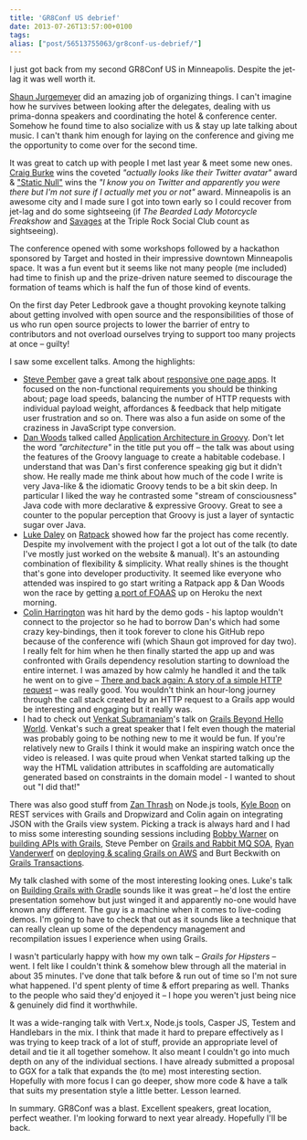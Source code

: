 ```yaml
---
title: 'GR8Conf US debrief'
date: 2013-07-26T13:57:00+0100
tags: 
alias: ["post/56513755063/gr8conf-us-debrief/"]
---
```


I just got back from my second GR8Conf US in Minneapolis. Despite the jet-lag it was well worth it.

<!-- more -->

[Shaun Jurgemeyer](https://twitter.com/sjurgemeyer) did an amazing job of organizing things. I can't imagine how he survives between looking after the delegates, dealing with us prima-donna speakers and coordinating the hotel & conference center. Somehow he found time to also socialize with us & stay up late talking about music. I can't thank him enough for laying on the conference and giving me the opportunity to come over for the second time.

It was great to catch up with people I met last year & meet some new ones. [Craig Burke](https://twitter.com/craigburke1) wins the coveted *"actually looks like their Twitter avatar"* award & ["Static Null"](https://twitter.com/staticnull) wins the *"I know you on Twitter and apparently you were there but I'm not sure if I actually met you or not"* award. Minneapolis is an awesome city and I made sure I got into town early so I could recover from jet-lag and do some sightseeing (if *The Bearded Lady Motorcycle Freakshow* and [Savages](http://savagesband.com/) at the Triple Rock Social Club count as sightseeing).

The conference opened with some workshops followed by a hackathon sponsored by Target and hosted in their impressive downtown Minneapolis space. It was a fun event but it seems like not many people (me included) had time to finish up and the prize-driven nature seemed to discourage the formation of teams which is half the fun of those kind of events.

On the first day Peter Ledbrook gave a thought provoking keynote talking about getting involved with open source and the responsibilities of those of us who run open source projects to lower the barrier of entry to contributors and not overload ourselves trying to support too many projects at once – guilty!

I saw some excellent talks. Among the highlights:

* [Steve Pember](https://twitter.com/svpember) gave a great talk about [responsive one page apps](http://gr8conf.us/Presentations/Building-Grails-powered-Respon). It focused on the non-functional requirements you should be thinking about; page load speeds, balancing the number of HTTP requests with individual payload weight, affordances & feedback that help mitigate user frustration and so on. There was also a fun aside on some of the craziness in JavaScript type conversion.
* [Dan Woods](https://twitter.com/danveloper) talked called [Application Architecture in Groovy](http://gr8conf.us/Presentations/Application-Architecture-in-Gr). Don't let the word *"architecture"* in the title put you off – the talk was about using the features of the Groovy language to create a habitable codebase. I understand that was Dan's first conference speaking gig but it didn't show. He really made me think about how much of the code I write is very Java-like & the idiomatic Groovy tends to be a bit skin deep. In particular I liked the way he contrasted some "stream of consciousness" Java code with more declarative & expressive Groovy. Great to see a counter to the popular perception that Groovy is just a layer of syntactic sugar over Java.
* [Luke Daley](https://twitter.com/ldaley) on [Ratpack](http://gr8conf.us/Presentations/Ratpack---Micro-Web-Apps-for-G) showed how far the project has come recently. Despite my involvement with the project I got a lot out of the talk (to date I've mostly just worked on the website & manual). It's an astounding combination of flexibility & simplicity. What really shines is the thought that's gone into developer productivity. It seemed like everyone who attended was inspired to go start writing a Ratpack app & Dan Woods won the race by getting [a port of FOAAS](http://ratpack-foaas.herokuapp.com/) up on Heroku the next morning.
* [Colin Harrington](https://twitter.com/ColinHarrington) was hit hard by the demo gods - his laptop wouldn't connect to the projector so he had to borrow Dan's which had some crazy key-bindings, then it took forever to clone his GitHub repo because of the conference wifi (which Shaun got improved for day two). I really felt for him when he then finally started the app up and was confronted with Grails dependency resolution starting to download the entire internet. I was amazed by how calmly he handled it and the talk he went on to give – [There and back again: A story of a simple HTTP request](http://gr8conf.us/Presentations/There-and-back-again--A-story-) – was really good. You wouldn't think an hour-long journey through the call stack created by an HTTP request to a Grails app would be interesting and engaging but it really was.
* I had to check out [Venkat Subramaniam](https://twitter.com/venkat_s)'s talk on [Grails Beyond Hello World](http://gr8conf.us/Presentations/Grails-beyond-the-Hello-World). Venkat's such a great speaker that I felt even though the material was probably going to be nothing new to me it would be fun. If you're relatively new to Grails I think it would make an inspiring watch once the video is released. I was quite proud when Venkat started talking up the way the HTML validation attributes in scaffolding are automatically generated based on constraints in the domain model - I wanted to shout out "I did that!"

There was also good stuff from [Zan Thrash](https://twitter.com/zanthrash) on Node.js tools, [Kyle Boon](https://twitter.com/kyleboon) on REST services with Grails and Dropwizard and Colin again on integrating JSON with the Grails view system. Picking a track is always hard and I had to miss some interesting sounding sessions including [Bobby Warner](https://twitter.com/bobbywarner) on [building APIs with Grails](http://gr8conf.us/Presentations/Building-APIs-with-Grails), Steve Pember on [Grails and Rabbit MQ SOA](http://gr8conf.us/Presentations/Grails-SOA--Building-distribut), [Ryan Vanderwerf](https://twitter.com/RyanVanderwerf) on [deploying & scaling Grails on AWS](http://gr8conf.us/Presentations/Deploying--Scaling--and-Runnin) and Burt Beckwith on [Grails Transactions](http://gr8conf.us/Presentations/Grails-Transactions).

My talk clashed with some of the most interesting looking ones. Luke's talk on [Building Grails with Gradle](http://gr8conf.us/Presentations/Building-Grails-apps-with-Grad) sounds like it was great – he'd lost the entire presentation somehow but just winged it and apparently no-one would have known any different. The guy is a machine when it comes to live-coding demos. I'm going to have to check that out as it sounds like a technique that can really clean up some of the dependency management and recompilation issues I experience when using Grails.

I wasn't particularly happy with how my own talk – *Grails for Hipsters* – went. I felt like I couldn't think & somehow blew through all the material in about 35 minutes. I've done that talk before & run out of time so I'm not sure what happened. I'd spent plenty of time & effort preparing as well. Thanks to the people who said they'd enjoyed it – I hope you weren't just being nice & genuinely did find it worthwhile.

It was a wide-ranging talk with Vert.x, Node.js tools, Casper JS, Testem and Handlebars in the mix. I think that made it hard to prepare effectively as I was trying to keep track of a lot of stuff, provide an appropriate level of detail and tie it all together somehow. It also meant I couldn't go into much depth on any of the individual sections. I have already submitted a proposal to GGX for a talk that expands the (to me) most interesting section. Hopefully with more focus I can go deeper, show more code & have a talk that suits my presentation style a little better. Lesson learned.

In summary. GR8Conf was a blast. Excellent speakers, great location, perfect weather. I'm looking forward to next year already. Hopefully I'll be back.

